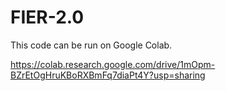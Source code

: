 # FIER-2.0
This code can be run on Google Colab.

https://colab.research.google.com/drive/1mOpm-BZrEtOgHruKBoRXBmFq7diaPt4Y?usp=sharing
